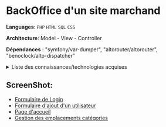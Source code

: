 # BackOffice d'un site marchand

**Languages**:
`PHP`
`HTML`
`SQL`
`CSS`

**Architecture**:
Model - View - Controller

**Dépendances** :
"symfony/var-dumper",
"altorouter/altorouter",
"benoclock/alto-dispatcher"

<details>
    <summary>Liste des connaissances/technologies acquises</summary>

- Méthode SCRUM Agile pour gérer le projet à partir d'un Trello composé de <em>User Stories</em>.
- Sécurisation du site par authentification selon Access Control List
- Sécurisation des formulaires avec des tokens anti-CSRF
- Création, mise à jour, gestion d'une base de données avec relations many to many
- Utilisation des namespaces selon la norme <strong>PSR-4</strong> avec l'autoload
- Réécriture des URL avec les regex
- CRUD pour chaque Model
- Templates pour les vues

</details>

## ScreenShot:
- [Formulaire de Login](Login-error.png)
- [Formulaire d'ajout d'un utilisateur](Ajout_user_error.png)
- [Page d'accueil](Backoffice-HomePage.png)
- [Gestion des emplacements catégories](Gestion_emplacement_categorie.png)
